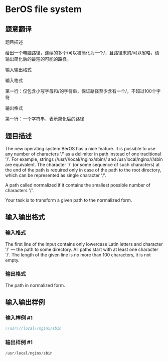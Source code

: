 # BerOS file system

## 题意翻译

题目描述

给出一个电脑路径，连续的多个/可以被简化为一个/，且路径末的/可以省略，请输出简化后的最短的可能的路径。

输入输出格式

输入格式

第一行：仅包含小写字母和/的字符串，保证路径至少含有一个/，不超过100个字符

输出格式

第一行：一个字符串，表示简化后的路径

## 题目描述

The new operating system BerOS has a nice feature. It is possible to use any number of characters '/' as a delimiter in path instead of one traditional '/'. For example, strings //usr///local//nginx/sbin// and /usr/local/nginx///sbin are equivalent. The character '/' (or some sequence of such characters) at the end of the path is required only in case of the path to the root directory, which can be represented as single character '/'.

A path called normalized if it contains the smallest possible number of characters '/'.

Your task is to transform a given path to the normalized form.

## 输入输出格式

### 输入格式

The first line of the input contains only lowercase Latin letters and character '/' — the path to some directory. All paths start with at least one character '/'. The length of the given line is no more than 100 characters, it is not empty.

### 输出格式

The path in normalized form.

## 输入输出样例

### 输入样例 #1

```cpp
//usr///local//nginx/sbin

```
### 输出样例 #1

```cpp
/usr/local/nginx/sbin

```
